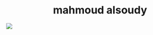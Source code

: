 <h1 align=center>mahmoud alsoudy</h1>
<img src=https://readme-typing-svg.herokuapp.com/demo/?weight=600&size=25&duration=4000&pause=500&center=true&vCenter=true&lines=Front+End+Developer;Bug+Bounty+Hunter; />
